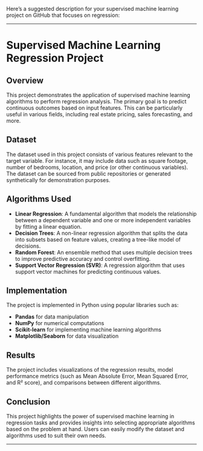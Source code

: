 Here’s a suggested description for your supervised machine learning project on GitHub that focuses on regression:

---

# Supervised Machine Learning Regression Project

## Overview
This project demonstrates the application of supervised machine learning algorithms to perform regression analysis. The primary goal is to predict continuous outcomes based on input features. This can be particularly useful in various fields, including real estate pricing, sales forecasting, and more.

## Dataset
The dataset used in this project consists of various features relevant to the target variable. For instance, it may include data such as square footage, number of bedrooms, location, and price (or other continuous variables). The dataset can be sourced from public repositories or generated synthetically for demonstration purposes.

## Algorithms Used
- **Linear Regression**: A fundamental algorithm that models the relationship between a dependent variable and one or more independent variables by fitting a linear equation.
- **Decision Trees**: A non-linear regression algorithm that splits the data into subsets based on feature values, creating a tree-like model of decisions.
- **Random Forest**: An ensemble method that uses multiple decision trees to improve predictive accuracy and control overfitting.
- **Support Vector Regression (SVR)**: A regression algorithm that uses support vector machines for predicting continuous values.

## Implementation
The project is implemented in Python using popular libraries such as:
- **Pandas** for data manipulation
- **NumPy** for numerical computations
- **Scikit-learn** for implementing machine learning algorithms
- **Matplotlib/Seaborn** for data visualization

## Results
The project includes visualizations of the regression results, model performance metrics (such as Mean Absolute Error, Mean Squared Error, and R² score), and comparisons between different algorithms.

## Conclusion
This project highlights the power of supervised machine learning in regression tasks and provides insights into selecting appropriate algorithms based on the problem at hand. Users can easily modify the dataset and algorithms used to suit their own needs.

---

